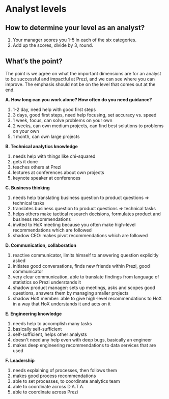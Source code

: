 Analyst levels
==============

How to determine your level as an analyst?
------------------------------------------

1. Your manager scores you 1-5 in each of the six categories.
2. Add up the scores, divide by 3, round.

What’s the point?
-----------------

The point is we agree on what the important dimensions are for an analyst to be successful and impactful at Prezi, and we can see where you can improve. The emphasis should not be on the level that comes out at the end.

**A. How long can you work alone? How often do you need guidance?**

1. 1-2 day, need help with good first steps
2. 3 days, good first steps, need help focusing, set accuracy vs. speed
3. 1 week, focus, can solve problems on your own
4. 2 weeks, can own medium projects, can find best solutions to problems on your own
5. 1 month, can own large projects

**B. Technical analytics knowledge**

1. needs help with things like chi-squared
2. gets it done
3. teaches others at Prezi
4. lectures at conferences about own projects
5. keynote speaker at conferences

**C. Business thinking**

1. needs help translating business question to product questions => technical tasks
2. translates business question to product questions => technical tasks
3. helps others make tactical research decisions, formulates product and business recommendations
4. invited to HoX meeting because you often make high-level recommendations which are followed
5. shadow CEO: makes pivot recommendations which are followed

**D. Communication, collaboration**

1. reactive communicator, limits himself to answering question explicitly asked
2. initiates good conversations, finds new friends within Prezi, good communicator
3. very clear communication, able to translate findings from language of statistics so Prezi understands it
4. shadow product manager: sets up meetings, asks and scopes good questions, answers them by managing smaller projects
5. shadow HoX member: able to give high-level recommendations to HoX in a way that HoX understands it and acts on it

**E. Engineering knowledge**

1. needs help to accomplish many tasks
2. basically self-sufficient
3. self-sufficient, helps other analysts
4. doesn't need any help even with deep bugs, basically an engineer
5. makes deep engineering recommendations to data services that are used

**F. Leadership**

1. needs explaining of processes, then follows them
2. makes good process recommendations
3. able to set processes, to coordinate analytics team
4. able to coordinate across D.A.T.A.
5. able to coordinate across Prezi

